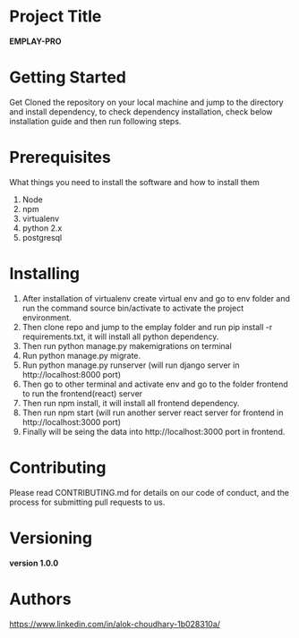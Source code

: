 # Project Title
  **EMPLAY-PRO**

# Getting Started

Get Cloned the repository on your local machine and jump to the directory and install dependency, to check dependency installation, check below installation guide and then run following steps.


# Prerequisites
What things you need to install the software and how to install them
  1. Node
  2. npm
  3. virtualenv
  4. python 2.x
  5. postgresql

# Installing
  1. After installation of virtualenv create virtual env and go to env folder and run the command source      bin/activate  to activate the project environment.
  2. Then clone repo and jump to the emplay folder and run pip install -r requirements.txt, it will install    all python dependency.
  3. Then run python manage.py makemigrations on terminal
  4. Run python manage.py migrate.
  5. Run python manage.py runserver (will run django server in http://localhost:8000 port)
  6. Then go to other terminal and activate env and go to the folder frontend to run the frontend(react)       server
  7. Then run npm install, it will install all frontend dependency.
  8. Then run npm start (will run another server react server for frontend in http://localhost:3000 port)
  9. Finally will be seing the data into http://localhost:3000 port in frontend.


# Contributing
Please read CONTRIBUTING.md for details on our code of conduct, and the process for submitting pull requests to us.

# Versioning
  **version 1.0.0**

# Authors
  https://www.linkedin.com/in/alok-choudhary-1b028310a/

